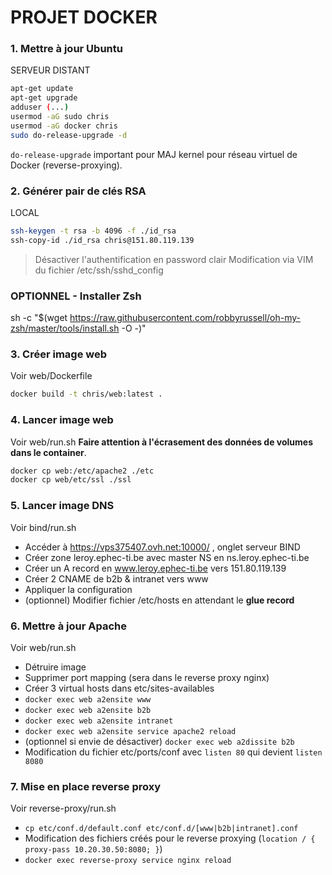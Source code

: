 # PROJET DOCKER

### 1. Mettre à jour Ubuntu

SERVEUR DISTANT
```bash
apt-get update
apt-get upgrade
adduser (...)
usermod -aG sudo chris
usermod -aG docker chris
sudo do-release-upgrade -d
```
`do-release-upgrade` important pour MAJ kernel pour réseau virtuel de Docker (reverse-proxying).

### 2. Générer pair de clés RSA
LOCAL
```bash
ssh-keygen -t rsa -b 4096 -f ./id_rsa
ssh-copy-id ./id_rsa chris@151.80.119.139
```

> Désactiver l'authentification en password clair
Modification via VIM du fichier /etc/ssh/sshd_config

### OPTIONNEL - Installer Zsh
sh -c "$(wget https://raw.githubusercontent.com/robbyrussell/oh-my-zsh/master/tools/install.sh -O -)"

### 3. Créer image web
Voir web/Dockerfile
```bash
docker build -t chris/web:latest .
```

### 4. Lancer image web
Voir web/run.sh
__Faire attention à l'écrasement des données de volumes dans le container__.
```bash
docker cp web:/etc/apache2 ./etc
docker cp web/etc/ssl ./ssl
```

### 5. Lancer image DNS
Voir bind/run.sh
+ Accéder à https://vps375407.ovh.net:10000/ , onglet serveur BIND
+ Créer zone leroy.ephec-ti.be avec master NS en ns.leroy.ephec-ti.be
+ Créer un A record en www.leroy.ephec-ti.be vers 151.80.119.139
+ Créer 2 CNAME de b2b & intranet vers www
+ Appliquer la configuration
+ (optionnel) Modifier fichier /etc/hosts en attendant le __glue record__

### 6. Mettre à jour Apache
Voir web/run.sh
+ Détruire image
+ Supprimer port mapping (sera dans le reverse proxy nginx)
+ Créer 3 virtual hosts dans etc/sites-availables
+ `docker exec web a2ensite www`
+ `docker exec web a2ensite b2b`
+ `docker exec web a2ensite intranet`
+ `docker exec web a2ensite service apache2 reload`
+ (optionnel si envie de désactiver) `docker exec web a2dissite b2b`
+ Modification du fichier etc/ports/conf avec `listen 80` qui devient `listen 8080`

### 7. Mise en place reverse proxy
Voir reverse-proxy/run.sh
+ `cp etc/conf.d/default.conf etc/conf.d/[www|b2b|intranet].conf`
+ Modification des fichiers créés pour le reverse proxying (`location / { proxy-pass 10.20.30.50:8080; }`)
+ `docker exec reverse-proxy service nginx reload`
